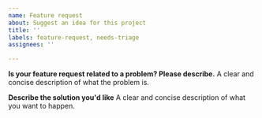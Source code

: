 ```yaml
---
name: Feature request
about: Suggest an idea for this project
title: ''
labels: feature-request, needs-triage
assignees: ''

---
```


**Is your feature request related to a problem? Please describe.**
A clear and concise description of what the problem is. 

**Describe the solution you'd like**
A clear and concise description of what you want to happen.
